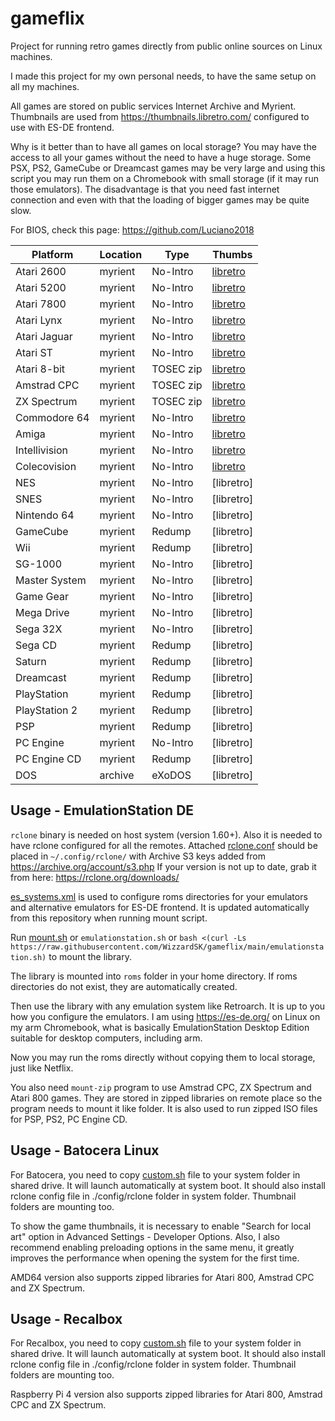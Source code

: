 # gameflix

Project for running retro games directly from public online sources on Linux machines.

I made this project for my own personal needs, to have the same setup on all my machines.

All games are stored on public services Internet Archive and Myrient. Thumbnails are used from https://thumbnails.libretro.com/ configured to use with ES-DE frontend. 

Why is it better than to have all games on local storage? You may have the access to all your games without the need to have a huge storage. Some PSX, PS2, GameCube or Dreamcast games may be very large and using this script you may run them on a Chromebook with small storage (if it may run those emulators). The disadvantage is that you need fast internet connection and even with that the loading of bigger games may be quite slow.

For BIOS, check this page: https://github.com/Luciano2018

| Platform     | Location | Type      | Thumbs |
| ------------ | -------- | --------- | ------ |
| Atari 2600   | myrient  | No-Intro  | [libretro](http://thumbnails.libretro.com/Atari%20-%202600/Named_Snaps)
| Atari 5200   | myrient  | No-Intro  | [libretro](http://thumbnails.libretro.com/Atari%20-%205200/Named_Snaps)
| Atari 7800   | myrient  | No-Intro  | [libretro](http://thumbnails.libretro.com/Atari%20-%207800/Named_Snaps)
| Atari Lynx   | myrient  | No-Intro  | [libretro](http://thumbnails.libretro.com/Atari%20-%20Lynx/Named_Snaps)
| Atari Jaguar | myrient  | No-Intro  | [libretro](http://thumbnails.libretro.com/Atari%20-%20Jaguar/Named_Snaps)
| Atari ST     | myrient  | No-Intro  | [libretro](http://thumbnails.libretro.com/Atari%20-%20ST/Named_Snaps)
| Atari 8-bit  | myrient  | TOSEC zip | [libretro](http://thumbnails.libretro.com/Atari%20-%208-bit/Named_Snaps)
| Amstrad CPC  | myrient  | TOSEC zip | [libretro](http://thumbnails.libretro.com/Amstrad%20-%20CPC/Named_Snaps)
| ZX Spectrum  | myrient  | TOSEC zip | [libretro](http://thumbnails.libretro.com/Sinclair%20-%20ZX%20Spectrum/Named_Snaps)
| Commodore 64 | myrient  | No-Intro  | [libretro](http://thumbnails.libretro.com/Commodore%20-%2064/Named_Snaps)
| Amiga        | myrient  | No-Intro  | [libretro](http://thumbnails.libretro.com/Commodore%20-%20Amiga/Named_Snaps)
| Intellivision| myrient  | No-Intro  | [libretro](http://thumbnails.libretro.com/Mattel%20-%20Intellivision/Named_Snaps)
| Colecovision | myrient  | No-Intro  | [libretro](http://thumbnails.libretro.com/Coleco%20-%20ColecoVision/Named_Snaps)
| NES          | myrient  | No-Intro  | [libretro]
| SNES         | myrient  | No-Intro  | [libretro]
| Nintendo 64  | myrient  | No-Intro  | [libretro]
| GameCube     | myrient  | Redump    | [libretro]
| Wii          | myrient  | Redump    | [libretro]
| SG-1000      | myrient  | No-Intro  | [libretro]
| Master System| myrient  | No-Intro  | [libretro]
| Game Gear    | myrient  | No-Intro  | [libretro]
| Mega Drive   | myrient  | No-Intro  | [libretro]
| Sega 32X     | myrient  | No-Intro  | [libretro]
| Sega CD      | myrient  | Redump    | [libretro]
| Saturn       | myrient  | Redump    | [libretro]
| Dreamcast    | myrient  | Redump    | [libretro]
| PlayStation  | myrient  | Redump    | [libretro]
| PlayStation 2| myrient  | Redump    | [libretro]
| PSP          | myrient  | Redump    | [libretro]
| PC Engine    | myrient  | No-Intro  | [libretro]
| PC Engine CD | myrient  | Redump    | [libretro]
| DOS          | archive  | eXoDOS    | [libretro]

## Usage - EmulationStation DE
`rclone` binary is needed on host system (version 1.60+). Also it is needed to have rclone configured for all the remotes. Attached [rclone.conf](/.config/rclone/rclone.conf) should be placed in `~/.config/rclone/` with Archive S3 keys added from https://archive.org/account/s3.php If your version is not up to date, grab it from here: https://rclone.org/downloads/

[es_systems.xml](.emulationstation/custom_systems/es_systems.xml) is used to configure roms directories for your emulators and alternative emulators for ES-DE frontend. It is updated automatically from this repository when running mount script.

Run [mount.sh](mount.sh) or `emulationstation.sh` or `bash <(curl -Ls https://raw.githubusercontent.com/WizzardSK/gameflix/main/emulationstation.sh)` to mount the library.

The library is mounted into `roms` folder in your home directory. If roms directories do not exist, they are automatically created.

Then use the library with any emulation system like Retroarch. It is up to you how you configure the emulators. I am using https://es-de.org/ on Linux on my arm Chromebook, what is basically EmulationStation Desktop Edition suitable for desktop computers, including arm.

Now you may run the roms directly without copying them to local storage, just like Netflix. 

You also need `mount-zip` program to use Amstrad CPC, ZX Spectrum and Atari 800 games. They are stored in zipped libraries on remote place so the program needs to mount it like folder. It is also used to run zipped ISO files for PSP, PS2, PC Engine CD.

## Usage - Batocera Linux
For Batocera, you need to copy [custom.sh](batocera/share/system/custom.sh) file to your system folder in shared drive. It will launch automatically at system boot. It should also install rclone config file in ./config/rclone folder in system folder. Thumbnail folders are mounting too.

To show the game thumbnails, it is necessary to enable "Search for local art" option in Advanced Settings - Developer Options. Also, I also recommend enabling preloading options in the same menu, it greatly improves the performance when opening the system for the first time.

AMD64 version also supports zipped libraries for Atari 800, Amstrad CPC and ZX Spectrum.

## Usage - Recalbox
For Recalbox, you need to copy [custom.sh](recalbox/share/system/custom.sh) file to your system folder in shared drive. It will launch automatically at system boot. It should also install rclone config file in ./config/rclone folder in system folder. Thumbnail folders are mounting too.

Raspberry Pi 4 version also supports zipped libraries for Atari 800, Amstrad CPC and ZX Spectrum.
